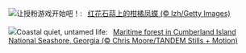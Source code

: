 ![](https://www.bing.com/th?id=OHR.AsianSwallowtail_ZH-CN7442263508_UHD.jpg&w=1000)让授粉游戏开始吧！:&nbsp;&ensp;[红花石蒜上的柑橘凤蝶 (© lzh/Getty Images)](https://www.bing.com/th?id=OHR.AsianSwallowtail_ZH-CN7442263508_UHD.jpg)
<br><br/>
![](https://www.bing.com/th?id=OHR.CumberlandOaks_EN-US1850139942_UHD.jpg&w=1000)Coastal quiet, untamed life:&nbsp;&ensp;[Maritime forest in Cumberland Island National Seashore, Georgia (© Chris Moore/TANDEM Stills + Motion)](https://www.bing.com/th?id=OHR.CumberlandOaks_EN-US1850139942_UHD.jpg)
<br><br/>
